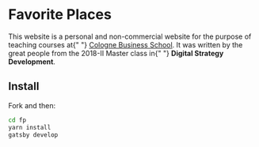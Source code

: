 # Favorite Places

This website is a personal and non-commercial website for the purpose of teaching courses at{" "} <a href="https://cbs.de/" target="_blank"> Cologne Business School</a>. It was written by the great people from the 2018-II Master class in{" "} <strong>Digital Strategy Development</strong>.

## Install

Fork and then:

```sh
cd fp
yarn install
gatsby develop
```
